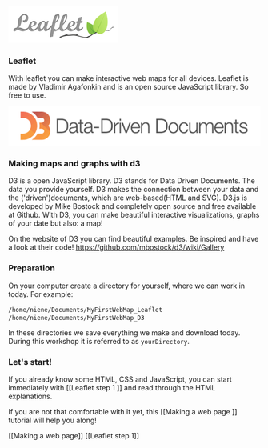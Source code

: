 
![Leaflet-logo](img/leaflet-logo.png)

### Leaflet 
With leaflet you can make interactive web maps for all devices. Leaflet is made by Vladimir Agafonkin and is an open source JavaScript library. So free to use. 

![D3-logo](img/d3-banner.png)

### Making maps and graphs with d3
D3 is a open JavaScript library. D3 stands for Data Driven Documents. The data you provide yourself. D3 makes the connection between your data and the ('driven')documents, which are web-based(HTML and SVG). D3.js is developed by Mike Bostock and completely open source and free available at Github. With D3, you can make beautiful interactive visualizations, graphs of your date but also: a map!

On the website of D3 you can find beautiful examples. Be inspired and have a look at their code! https://github.com/mbostock/d3/wiki/Gallery

### Preparation

On your computer create a directory for yourself, where we can work in today. For example:

	/home/niene/Documents/MyFirstWebMap_Leaflet
	/home/niene/Documents/MyFirstWebMap_D3

In these directories we save everything we make and download today. During this workshop it is referred to as `yourDirectory`.

### Let's start!  
If you already know some HTML, CSS and JavaScript, you can start immediately with [[Leaflet step 1 ]] and read through the HTML explanations. 

If you are not that comfortable with it yet, this [[Making a web page ]] tutorial will help you along!

[[Making a web page]]
[[Leaflet step 1]]
